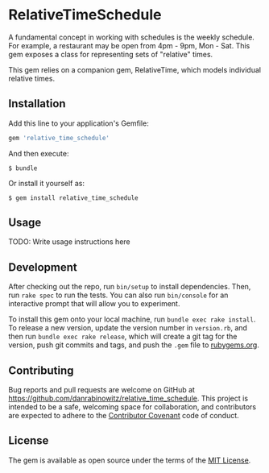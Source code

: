 # RelativeTimeSchedule

A fundamental concept in working with schedules is the weekly schedule. For example,
a restaurant may be open from 4pm - 9pm, Mon - Sat. This gem exposes a class for
representing sets of "relative" times.

This gem relies on a companion gem, RelativeTime, which models individual relative times.

## Installation

Add this line to your application's Gemfile:

```ruby
gem 'relative_time_schedule'
```

And then execute:

    $ bundle

Or install it yourself as:

    $ gem install relative_time_schedule

## Usage

TODO: Write usage instructions here

## Development

After checking out the repo, run `bin/setup` to install dependencies. Then, run `rake spec` to run the tests. You can also run `bin/console` for an interactive prompt that will allow you to experiment.

To install this gem onto your local machine, run `bundle exec rake install`. To release a new version, update the version number in `version.rb`, and then run `bundle exec rake release`, which will create a git tag for the version, push git commits and tags, and push the `.gem` file to [rubygems.org](https://rubygems.org).

## Contributing

Bug reports and pull requests are welcome on GitHub at https://github.com/danrabinowitz/relative_time_schedule. This project is intended to be a safe, welcoming space for collaboration, and contributors are expected to adhere to the [Contributor Covenant](contributor-covenant.org) code of conduct.


## License

The gem is available as open source under the terms of the [MIT License](http://opensource.org/licenses/MIT).

